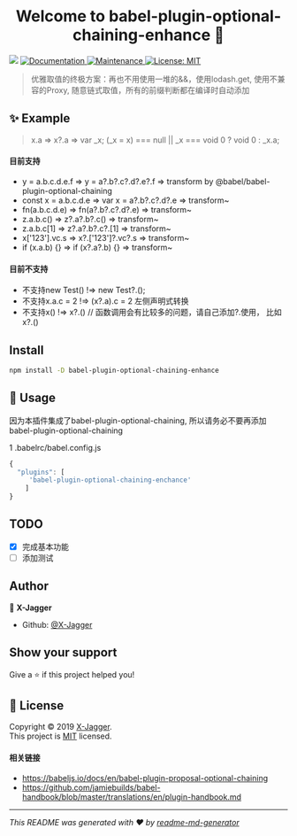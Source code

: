 <h1 align="center">Welcome to babel-plugin-optional-chaining-enhance 👋</h1>
<p>
  <img src="https://img.shields.io/badge/version-0.0.1-blue.svg?cacheSeconds=2592000" />
  <a href="https://github.com/X-Jagger/babel-plugin-optional-chaining-enhance#readme">
    <img alt="Documentation" src="https://img.shields.io/badge/documentation-yes-brightgreen.svg" target="_blank" />
  </a>
  <a href="https://github.com/X-Jagger/babel-plugin-optional-chaining-enhance/graphs/commit-activity">
    <img alt="Maintenance" src="https://img.shields.io/badge/Maintained%3F-yes-green.svg" target="_blank" />
  </a>
  <a href="https://github.com/X-Jagger/babel-plugin-optional-chaining-enhance/blob/master/LICENSE">
    <img alt="License: MIT" src="https://img.shields.io/badge/License-MIT-yellow.svg" target="_blank" />
  </a>
</p>

> 优雅取值的终极方案：再也不用使用一堆的&&，使用lodash.get, 使用不兼容的Proxy, 随意链式取值，所有的前缀判断都在编译时自动添加

## ✨ Example
> x.a => x?.a => var _x; (_x = x) === null || _x === void 0 ? void 0 : _x.a;

#### 目前支持
 * y = a.b.c.d.e.f => y = a?.b?.c?.d?.e?.f => transform by @babel/babel-plugin-optional-chaining
 * const x = a.b.c.d.e => var x = a?.b?.c?.d?.e => transform~
 * fn(a.b.c.d.e) => fn(a?.b?.c?.d?.e) => transform~
 * z.a.b.c() => z?.a?.b?.c() => transform~
 * z.a.b.c[1] => z?.a?.b?.c?.[1] => transform~
 * x['123'].vc.s => x?.['123']?.vc?.s => transform~
 * if (x.a.b) {} => if (x?.a?.b) {} => transform~

#### 目前不支持
 * 不支持new Test() !=> new Test?.();
 * 不支持x.a.c = 2 !=> (x?.a).c = 2 左侧声明式转换
 * 不支持x() !=> x?.() // 函数调用会有比较多的问题，请自己添加?.使用， 比如x?.()


## Install

```sh
npm install -D babel-plugin-optional-chaining-enhance
```
## 🚀 Usage

因为本插件集成了babel-plugin-optional-chaining, 所以请务必不要再添加babel-plugin-optional-chaining

1 .babelrc/babel.config.js
```js
{
  "plugins": [
     'babel-plugin-optional-chaining-enchance'
    ]
}
```


## TODO
* [x] 完成基本功能
* [ ] 添加测试

## Author

👤 **X-Jagger**

* Github: [@X-Jagger](https://github.com/X-Jagger)

## Show your support

Give a ⭐️ if this project helped you!

## 📝 License

Copyright © 2019 [X-Jagger](https://github.com/X-Jagger).<br />
This project is [MIT](https://github.com/X-Jagger/babel-plugin-optional-chaining-enhance/blob/master/LICENSE) licensed.

#### 相关链接
- https://babeljs.io/docs/en/babel-plugin-proposal-optional-chaining
- https://github.com/jamiebuilds/babel-handbook/blob/master/translations/en/plugin-handbook.md

***
_This README was generated with ❤️ by [readme-md-generator](https://github.com/kefranabg/readme-md-generator)_
